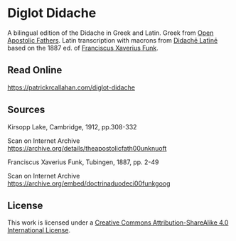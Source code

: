 # Diglot Didache

A bilingual edition of the Didache in Greek and Latin. Greek from [Open Apostolic Fathers](https://jtauber.github.io/apostolic-fathers/011-didache.html). Latin transcription with macrons from [Didachē Latīnē](https://fergusjpwalsh.github.io/didache-latine/) based on the 1887 ed. of [Franciscus Xaverius Funk](https://archive.org/embed/doctrinaduodeci00funkgoog).

## Read Online

https://patrickrcallahan.com/diglot-didache

## Sources

Kirsopp Lake, Cambridge, 1912, pp.308-332

Scan on Internet Archive https://archive.org/details/theapostolicfath00unknuoft

Franciscus Xaverius Funk, Tubingen, 1887, pp. 2-49

Scan on Internet Archive https://archive.org/embed/doctrinaduodeci00funkgoog

## License

This work is licensed under a [Creative Commons Attribution-ShareAlike 4.0 International License](http://creativecommons.org/licenses/by-sa/4.0/).
